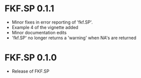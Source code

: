 # FKF.SP 0.1.1

- Minor fixes in error reporting of 'fkf.SP'.
- Example 4 of the vignette added
- Minor documentation edits
- 'fkf.SP' no longer returns a 'warning' when NA's are returned


# FKF.SP 0.1.0

- Release of FKF.SP
